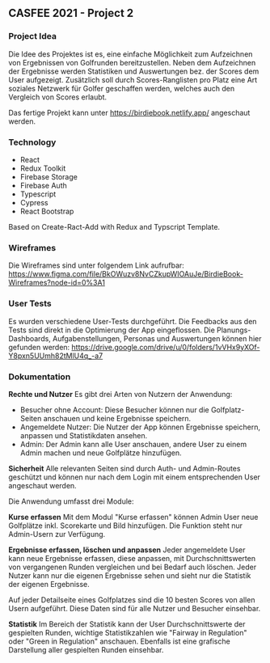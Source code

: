 ## CASFEE 2021 - Project 2

### Project Idea

Die Idee des Projektes ist es, eine einfache Möglichkeit zum Aufzeichnen von Ergebnissen von Golfrunden bereitzustellen. Neben dem Aufzeichnen der Ergebnisse werden Statistiken und Auswertungen bez. der Scores dem User aufgezeigt. Zusätzlich soll durch Scores-Ranglisten pro Platz eine Art soziales Netzwerk für Golfer geschaffen werden, welches auch den Vergleich von Scores erlaubt.

Das fertige Projekt kann unter https://birdiebook.netlify.app/ angeschaut werden.

### Technology

- React
- Redux Toolkit
- Firebase Storage
- Firebase Auth
- Typescript
- Cypress
- React Bootstrap

Based on Create-Ract-Add with Redux and Typscript Template.

### Wireframes

Die Wireframes sind unter folgendem Link aufrufbar:
https://www.figma.com/file/BkOWuzv8NvCZkupWIOAuJe/BirdieBook-Wireframes?node-id=0%3A1

### User Tests

Es wurden verschiedene User-Tests durchgeführt. Die Feedbacks aus den Tests sind direkt in die Optimierung der App eingeflossen. Die Planungs-Dashboards, Aufgabenstellungen, Personas und Auswertungen können hier gefunden werden:
https://drive.google.com/drive/u/0/folders/1vVHx9yXOf-Y8pxn5UUmh82tMlU4q_-a7

### Dokumentation

**Rechte und Nutzer**
Es gibt drei Arten von Nutzern der Anwendung:

- Besucher ohne Account: Diese Besucher können nur die Golfplatz-Seiten anschauen und keine Ergebnisse speichern.
- Angemeldete Nutzer: Die Nutzer der App können Ergebnisse speichern, anpassen und Statistikdaten ansehen.
- Admin: Der Admin kann alle User anschauen, andere User zu einem Admin machen und neue Golfplätze hinzufügen.

**Sicherheit**
Alle relevanten Seiten sind durch Auth- und Admin-Routes geschützt und können nur nach dem Login mit einem entsprechenden User angeschaut werden.

Die Anwendung umfasst drei Module:

**Kurse erfassen**
Mit dem Modul "Kurse erfassen" können Admin User neue Golfplätze inkl. Scorekarte und Bild hinzufügen. Die Funktion steht nur Admin-Usern zur Verfügung.

**Ergebnisse erfassen, löschen und anpassen**
Jeder angemeldete User kann neue Ergebnisse erfassen, diese anpassen, mit Durchschnittswerten von vergangenen Runden vergleichen und bei Bedarf auch löschen. Jeder Nutzer kann nur die eigenen Ergebnisse sehen und sieht nur die Statistik der eigenen Ergebnisse.

Auf jeder Detailseite eines Golfplatzes sind die 10 besten Scores von allen Usern aufgeführt. Diese Daten sind für alle Nutzer und Besucher einsehbar.

**Statistik**
Im Bereich der Statistik kann der User Durchschnittswerte der gespielten Runden, wichtige Statistikzahlen wie "Fairway in Regulation" oder "Green in Regulation" anschauen. Ebenfalls ist eine grafische Darstellung aller gespielten Runden einsehbar.
